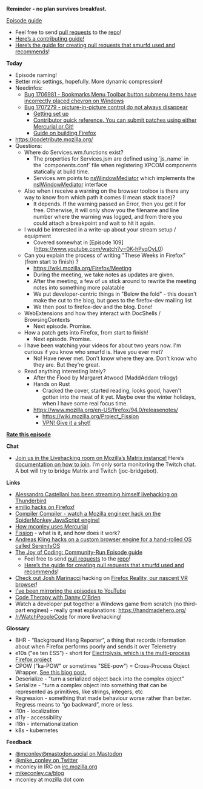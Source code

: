 **Reminder - no plan survives breakfast.**

[Episode guide](https://mikeconley.github.io/joy-of-coding-episode-guide/)

- Feel free to send [pull requests](https://help.github.com/articles/about-pull-requests/) to the [repo](https://github.com/mikeconley/joy-of-coding-episode-guide)!
- [Here’s a contributing guide!](https://github.com/mikeconley/joy-of-coding-episode-guide/blob/master/CONTRIBUTING.md)
- [Here’s the guide for creating pull requests that smurfd used and recommends](https://akrabat.com/the-beginners-guide-to-contributing-to-a-github-project/%20)!

**Today**

- Episode naming!
- Better mic settings, hopefully. More dynamic compression!
- Needinfos:
    - [Bug 1706981 - Bookmarks Menu Toolbar button submenu items have incorrectly placed chevron on Windows](https://bugzilla.mozilla.org/show_bug.cgi?id=1706981)
    - [Bug 1707279 - picture-in-picture control do not always disappear](https://bugzilla.mozilla.org/show_bug.cgi?id=1707279)
        - [Getting set up](https://firefox-source-docs.mozilla.org/setup/index.html)
        - [Contributor quick reference. You can submit patches using either Mercurial or Git!](https://firefox-source-docs.mozilla.org/contributing/contribution_quickref.html)
        - [Guide on building Firefox](https://firefox-source-docs.mozilla.org/setup/index.html)
- https://codetribute.mozilla.org/
- Questions:
    - Where do Services.wm.functions exist?
        - The properties for Services.jsm are defined using \`js_name\` in the \`components.conf\` file when registering XPCOM components statically at build time.
        - Services.wm points to [nsWindowMediator](https://searchfox.org/mozilla-central/rev/1e7f7235cf822e79cd79ba9e200329ede3d37925/xpfe/appshell/nsWindowMediator.cpp) which implements the [nsIWindowMediator](https://searchfox.org/mozilla-central/rev/1e7f7235cf822e79cd79ba9e200329ede3d37925/xpfe/appshell/nsIWindowMediator.idl) interface
    - Also when i receive a warning on the browser toolbox is there any way to know from which path it comes (I mean stack trace)?
        - It depends. If the warning passed an Error, then you get it for free. Otherwise, it will only show you the filename and line number where the warning was logged, and from there you could attach a breakpoint and wait to hit it again.
    - I would be interested in a write-up about your stream setup / equipment
        - Covered somewhat in \[Episode 109\](https://www.youtube.com/watch?v=0K-hPyqOyL0)
    - Can you explain the process of writing "These Weeks in Firefox" (from start to finish) ?
        - https://wiki.mozilla.org/Firefox/Meeting
        - During the meeting, we take notes as updates are given.
        - After the meeting, a few of us stick around to rewrite the meeting notes into something more palatable
        - We put developer-centric things in "Below the fold" - this doesn't make the cut to the blog, but goes to the firefox-dev mailing list
        - We then post to firefox-dev and the blog. Done!
    - WebExtensions and how they interact with DocShells / BrowsingContexts
        - Next episode. Promise.
    - How a patch gets into Firefox, from start to finish!
        - Next episode. Promise.
    - I have been watching your videos for about two years now. I'm curious if you know who smurfd is. Have you ever met?
        - No! Have never met. Don't know where they are. Don't know who they are. But they're great.
    - Read anything interesting lately?
        - After the Flood by Margaret Atwood (MaddAddam trilogy)
        - Hands on Rust
            - Cracked the cover, started reading, looks good, haven't gotten into the meat of it yet. Maybe over the winter holidays, when I have some real focus time.
        - https://www.mozilla.org/en-US/firefox/94.0/releasenotes/
            - https://wiki.mozilla.org/Project_Fission
            - [VPN! Give it a shot!](https://www.mozilla.org/en-US/products/vpn/)

**[Rate this episode](https://forms.gle/iEq2Eq6s4zWEC66g7)**

**Chat**

- [Join us in the Livehacking room on Mozilla’s Matrix instance!](https://matrix.to/#/!enWuAmKDOEEPYejXRk:mozilla.org?via=mozilla.org&via=raim.ist) Here’s [documentation on how to join](https://wiki.mozilla.org/Matrix). I’m only sorta monitoring the Twitch chat. A bot will try to bridge Matrix and Twitch (joc-bridgebot).

**Links**

- [Alessandro Castellani has been streaming himself livehacking on Thunderbird](https://www.youtube.com/c/AlessandroCastellani/videos)
- [emilio hacks on Firefox!](https://www.youtube.com/channel/UCYbsdvH4_52BFAijFVgYGgA)
- [Compiler Compiler - watch a Mozilla engineer hack on the SpiderMonkey JavaScript engine!](https://www.twitch.tv/codehag)
- [How mconley uses Mercurial](https://mikeconley.github.io/documents/How_mconley_uses_Mercurial_for_Mozilla_code)
- [Fission](https://wiki.mozilla.org/Project_Fission) \- what is it, and how does it work?
- [Andreas Kling hacks on a custom browser engine for a hand-rolled OS called SerenityOS](https://www.youtube.com/playlist?list=PLMOpZvQB55be0Nfytz9q2KC_drvoKtkpS)
- [The Joy of Coding: Community-Run Episode guide](https://mikeconley.github.io/joy-of-coding-episode-guide/)
    - Feel free to send [pull requests](https://help.github.com/articles/about-pull-requests/) to the [repo](https://github.com/mikeconley/joy-of-coding-episode-guide)!
    - [Here’s the guide for creating pull requests that smurfd used and recommends](https://akrabat.com/the-beginners-guide-to-contributing-to-a-github-project/%20)!
- [Check out Josh Marinacci](https://twitter.com/joshmarinacci) hacking on [Firefox Reality, our nascent VR browser](https://www.twitch.tv/joshmarinacci)!
- [I've been mirroring the episodes to YouTube](https://www.youtube.com/playlist?list=PLmaFLMwlbk8wKMvfEEzp9Hfdlid8VYpL5)
- [Code Therapy with Danny O’Brien](https://www.youtube.com/channel/UCDShi-SQdFVRnQrMla9G_kQ)
- Watch a developer put together a Windows game from scratch (no third-part engines) - really great explanations: https://handmadehero.org/
- [/r/WatchPeopleCode](https://www.reddit.com/r/WatchPeopleCode) for more livehacking!

**Glossary**

- BHR - “Background Hang Reporter”, a thing that records information about when Firefox performs poorly and sends it over Telemetry
- e10s ("ee ten ESS") - short for [Electrolysis, which is the multi-process Firefox project](https://wiki.mozilla.org/Electrolysis)
- CPOW ("ka-POW" or sometimes "SEE-pow") = Cross-Process Object Wrapper. [See this blog post.](http://mikeconley.ca/blog/2015/02/17/on-unsafe-cpow-usage-in-firefox-desktop-and-why-is-my-nightly-so-sluggish-with-e10s-enabled/)
- Deserialize - "turn a serialized object back into the complex object”
- Serialize - "turn a complex object into something that can be represented as primitives, like strings, integers, etc
- Regression - something that made behaviour worse rather than better. Regress means to “go backward”, more or less.
- l10n - localization
- a11y - accessibility
- i18n - internationalization
- k8s - kubernetes

**Feedback**

- [@mconley@mastodon.social on Mastodon](https://mastodon.social/@mconley)
- [@mike_conley on Twitter](https://twitter.com/mike_conley)
- mconley in IRC on [irc.mozilla.org](http://irc.mozilla.org/)
- [mikeconley.ca/blog](http://mikeconley.ca/blog/)
- mconley at mozilla dot com
